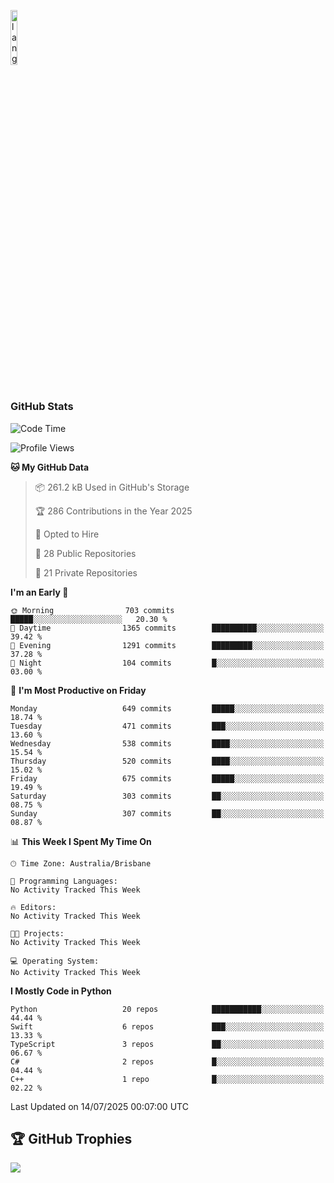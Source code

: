 <p align="left"><img width=15%" src="https://github.com/alansmathew/alansmathew/raw/master/lang.gif" alt="lang image here" /></p>

# <h3 align="left">GitHub Stats</h3>

<!--START_SECTION:waka-->
![Code Time](http://img.shields.io/badge/Code%20Time-591%20hrs%2026%20mins-blue)

![Profile Views](http://img.shields.io/badge/Profile%20Views-0-blue)

**🐱 My GitHub Data** 

> 📦 261.2 kB Used in GitHub's Storage 
 > 
> 🏆 286 Contributions in the Year 2025
 > 
> 💼 Opted to Hire
 > 
> 📜 28 Public Repositories 
 > 
> 🔑 21 Private Repositories 
 > 
**I'm an Early 🐤** 

```text
🌞 Morning                703 commits         █████░░░░░░░░░░░░░░░░░░░░   20.30 % 
🌆 Daytime                1365 commits        ██████████░░░░░░░░░░░░░░░   39.42 % 
🌃 Evening                1291 commits        █████████░░░░░░░░░░░░░░░░   37.28 % 
🌙 Night                  104 commits         █░░░░░░░░░░░░░░░░░░░░░░░░   03.00 % 
```
📅 **I'm Most Productive on Friday** 

```text
Monday                   649 commits         █████░░░░░░░░░░░░░░░░░░░░   18.74 % 
Tuesday                  471 commits         ███░░░░░░░░░░░░░░░░░░░░░░   13.60 % 
Wednesday                538 commits         ████░░░░░░░░░░░░░░░░░░░░░   15.54 % 
Thursday                 520 commits         ████░░░░░░░░░░░░░░░░░░░░░   15.02 % 
Friday                   675 commits         █████░░░░░░░░░░░░░░░░░░░░   19.49 % 
Saturday                 303 commits         ██░░░░░░░░░░░░░░░░░░░░░░░   08.75 % 
Sunday                   307 commits         ██░░░░░░░░░░░░░░░░░░░░░░░   08.87 % 
```


📊 **This Week I Spent My Time On** 

```text
🕑︎ Time Zone: Australia/Brisbane

💬 Programming Languages: 
No Activity Tracked This Week

🔥 Editors: 
No Activity Tracked This Week

🐱‍💻 Projects: 
No Activity Tracked This Week

💻 Operating System: 
No Activity Tracked This Week
```

**I Mostly Code in Python** 

```text
Python                   20 repos            ███████████░░░░░░░░░░░░░░   44.44 % 
Swift                    6 repos             ███░░░░░░░░░░░░░░░░░░░░░░   13.33 % 
TypeScript               3 repos             ██░░░░░░░░░░░░░░░░░░░░░░░   06.67 % 
C#                       2 repos             █░░░░░░░░░░░░░░░░░░░░░░░░   04.44 % 
C++                      1 repo              █░░░░░░░░░░░░░░░░░░░░░░░░   02.22 % 
```




 Last Updated on 14/07/2025 00:07:00 UTC
<!--END_SECTION:waka-->

## 🏆 GitHub Trophies

![](https://github-profile-trophy.vercel.app/?username=samh06&theme=discord&no-frame=true&no-bg=false&margin-w=4)
